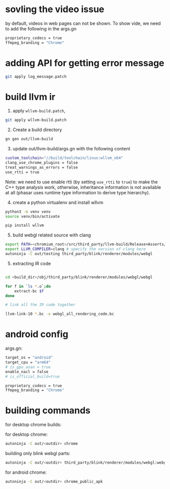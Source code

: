 # sovling the video issue

by default, videos in web pages can not be shown.
To show vide, we need to add the following in the args.gn

``` sh
proprietary_codecs = true
ffmpeg_branding = "Chrome"
```

# adding API for getting error message


``` sh
git apply log_message.patch
```

# build llvm ir


1. apply `wllvm-build.patch`, 


``` sh
git apply wllvm-build.patch
```

2. Create a build directory 

``` sh
gn gen out/llvm-build
```


3. update out/llvm-build/args.gn with the following content

```sh
custom_toolchain="//build/toolchain/linux:wllvm_x64"
clang_use_chrome_plugins = false
treat_warnings_as_errors = false
use_rtti = true
```

Note: we need to use enable rtti (by setting `use_rtti` to `true`)
to make the C++ type analysis work, otherwise, inheritance information 
is not available at all (phasar uses runtime type information to
derive type hierarchy).


4. create a python virtualenv and install wllvm

``` sh
python3 -m venv venv
source venv/bin/activate

pip install wllvm
```

5. build webgl related source with clang


```sh
export PATH=<chromium_root>/src/third_party/llvm-build/Release+Asserts/bin:$PATH
export LLVM_COMPILER=clang # specify the version of clang here
autoninja -C out/testing third_party/blink/renderer/modules/webgl 
```

5. extracting IR code

``` sh

cd <build_dir>/obj/third_party/blink/renderer/modules/webgl/webgl

for f in `ls *.o`;do
    extract-bc $f
done

# link all the IR code together

llvm-link-10 *.bc -o webgl_all_rendering_code.bc
```

# android config

args.gn:


``` sh
target_os = "android"
target_cpu = "arm64"
# is_gpu_asan = true
enable_nacl = false
# is_official_build=true

proprietary_codecs = true
ffmpeg_branding = "Chrome"
```

# building commands

for desktop chrome builds:

for desktop chrome:

``` sh
autoninja -C out/<outdir> chrome
```

building only blink webgl parts:

``` sh
autoninja -C out/<outdir> third_party/blink/renderer/modules/webgl:webgl
```


for android chrome:

``` sh
autoninja -C out/<outdir> chrome_public_apk
```
